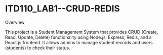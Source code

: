 # ITD110_LAB1--CRUD-REDIS
Overview

This project is a Student Management System that provides CRUD (Create, Read, Update, Delete) functionality using Node.js, Express, Redis, and a React.js frontend. It allows admins to manage student records and users (students) to check their status.
